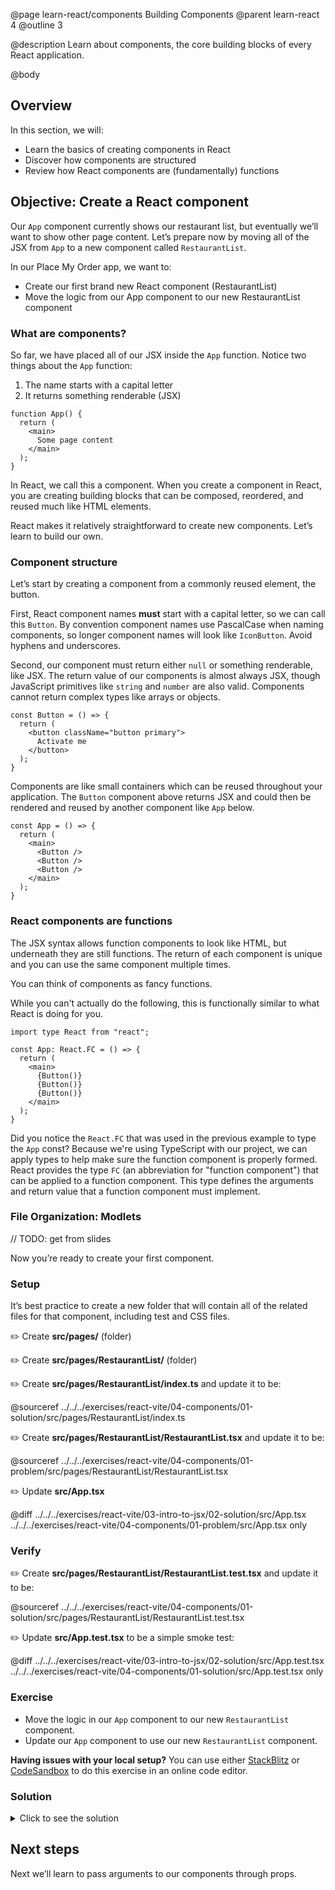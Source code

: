 @page learn-react/components Building Components
@parent learn-react 4
@outline 3

@description Learn about components, the core building blocks of every React application.

@body

## Overview

In this section, we will:

- Learn the basics of creating components in React
- Discover how components are structured
- Review how React components are (fundamentally) functions

## Objective: Create a React component

Our `App` component currently shows our restaurant list, but eventually we’ll want to show other page content. Let’s prepare now by moving all of the JSX from `App` to a new component called `RestaurantList`.

In our Place My Order app, we want to:

- Create our first brand new React component (RestaurantList)
- Move the logic from our App component to our new RestaurantList component

### What are components?

So far, we have placed all of our JSX inside the `App` function. Notice two things about the `App` function:

1. The name starts with a capital letter
2. It returns something renderable (JSX)

```tsx
function App() {
  return (
    <main>
      Some page content
    </main>
  );
}
```

In React, we call this a component. When you create a component in React, you are creating building blocks that can be composed, reordered, and reused much like HTML elements.

React makes it relatively straightforward to create new components. Let’s learn to build our own.

### Component structure

Let’s start by creating a component from a commonly reused element, the button.

First, React component names **must** start with a capital letter, so we can call this `Button`. By convention component names use PascalCase when naming components, so longer component names will look like `IconButton`. Avoid hyphens and underscores.

Second, our component must return either `null` or something renderable, like JSX. The return value of our components is almost always JSX, though JavaScript primitives like `string` and `number` are also valid. Components cannot return complex types like arrays or objects.

```tsx
const Button = () => {
  return (
    <button className="button primary">
      Activate me
    </button>
  );
}
```

Components are like small containers which can be reused throughout your application. The `Button` component above returns JSX and could then be rendered and reused by another component like `App` below.

```tsx
const App = () => {
  return (
    <main>
      <Button />
      <Button />
      <Button />
    </main>
  );
}
```

### React components are functions

The JSX syntax allows function components to look like HTML, but underneath they are still functions. The return of each component is unique and you can use the same component multiple times.

You can think of components as fancy functions.

While you can't actually do the following, this is functionally similar to what React is doing for you.

```tsx
import type React from "react";

const App: React.FC = () => {
  return (
    <main>
      {Button()}
      {Button()}
      {Button()}
    </main>
  );
}
```

Did you notice the `React.FC` that was used in the previous example to type the `App` const? Because we're using TypeScript with our project, we can apply types to help make sure the function component is properly formed. React provides the type `FC` (an abbreviation for "function component") that can be applied to a function component. This type defines the arguments and return value that a function component must implement.

### File Organization: Modlets

// TODO: get from slides

Now you’re ready to create your first component.

### Setup

It’s best practice to create a new folder that will contain all of the related files for that component, including test and CSS files.

✏️ Create **src/pages/** (folder)

✏️ Create **src/pages/RestaurantList/** (folder)

✏️ Create **src/pages/RestaurantList/index.ts** and update it to be:

@sourceref ../../../exercises/react-vite/04-components/01-solution/src/pages/RestaurantList/index.ts

✏️ Create **src/pages/RestaurantList/RestaurantList.tsx** and update it to be:

@sourceref ../../../exercises/react-vite/04-components/01-problem/src/pages/RestaurantList/RestaurantList.tsx

✏️ Update **src/App.tsx**

@diff ../../../exercises/react-vite/03-intro-to-jsx/02-solution/src/App.tsx ../../../exercises/react-vite/04-components/01-problem/src/App.tsx only

### Verify

✏️ Create **src/pages/RestaurantList/RestaurantList.test.tsx** and update it to be:

@sourceref ../../../exercises/react-vite/04-components/01-solution/src/pages/RestaurantList/RestaurantList.test.tsx

✏️ Update **src/App.test.tsx** to be a simple smoke test:

@diff ../../../exercises/react-vite/03-intro-to-jsx/02-solution/src/App.test.tsx ../../../exercises/react-vite/04-components/01-solution/src/App.test.tsx only

### Exercise

- Move the logic in our `App` component to our new `RestaurantList` component.
- Update our `App` component to use our new `RestaurantList` component.

<strong>Having issues with your local setup?</strong> You can use either [StackBlitz](https://stackblitz.com/fork/github/bitovi/academy/tree/main/exercises/react-vite/04-components/01-problem?file=src/App.tsx) or [CodeSandbox](https://codesandbox.io/p/devbox/github/bitovi/academy/tree/main/exercises/react-vite/04-components/01-problem?file=src/App.tsx) to do this exercise in an online code editor.

### Solution

<details>
<summary>Click to see the solution</summary>

✏️ Update **src/App.tsx**

@diff ../../../exercises/react-vite/04-components/01-problem/src/App.tsx ../../../exercises/react-vite/04-components/01-solution/src/App.tsx only

✏️ Update **src/pages/RestaurantList/RestaurantList.tsx**

@diff ../../../exercises/react-vite/04-components/01-problem/src/pages/RestaurantList/RestaurantList.tsx ../../../exercises/react-vite/04-components/01-solution/src/pages/RestaurantList/RestaurantList.tsx only

<strong>Having issues with your local setup?</strong> See the solution in [StackBlitz](https://stackblitz.com/fork/github/bitovi/academy/tree/main/exercises/react-vite/04-components/01-solution?file=src/App.tsx) or [CodeSandbox](https://codesandbox.io/p/devbox/github/bitovi/academy/tree/main/exercises/react-vite/04-components/01-solution?file=src/App.tsx).

</details>

## Next steps

Next we’ll learn to pass arguments to our components through props.
